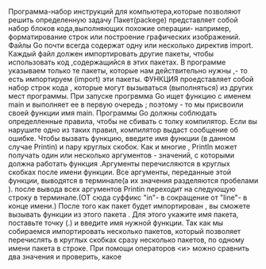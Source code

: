 Программа-набор инструкций для компьютера,которые позволяют решить определенную задачу
Пакет(packege) представляет собой набор блоков кода,выполняющих похожие операции- например, форматирование строк или построение графических изображений.
Файлы Go почти всегда содержат одну или несколько директив import.
Каждый файл должен импортировать другие пакеты, чтобы использовать код ,содержащийся в этих пакетах.
В программе указываем только те пакеты, которые нам действительно нужны ,- то есть импортируем (import) эти пакеты.
ФУНКЦИЯ проедставляет собой набор строк кода , которые могут вызываться (выполняться) из других мест программы. 
При запуске прогрвмма Go ищет функцию  с именем main и выполняет ее в первую очередь ; поэтому - то мы присвоили своей функции имя main.
Программы Go должны соблюдать определленные правила, чтобы не сбивать с толку компилятор. Если вы нарушите одно из таких правил, компилятор выдаст сообщение об ошибке.
Чтобы вызвать функцию, введите имя функции (в данном случае Printin) и пару круглых скобок.
Как и многие , Println может получать один или несколько аргументов - значений, с которыми должна работать функция .Аргументы перечисляются в круглых скобках после имени функции.
Все аргументы, переданные этой функции, выводятся в терминале(а их значения разделяются пробелами ). после вывода всех аргументов Printin переходит на следующую строку в терминале.(ОТ сюда суффикс "in"- в сокращение от "line"- в конце имени.)
После того как пакет будет импортирован , вы сможете вызывать функции из этого пакета . Для этого укажите имя пакета, поставьте точку (.) и введите имя нужной функции.
Так как  мы собираемся импортировать несколько пакетов, который позволяет перечислять в круглых скобках сразу несколько пакетов, по одному имени пакета в строке.
При помощи операторов <и> можно сравнить два значения и проверить, какое 
